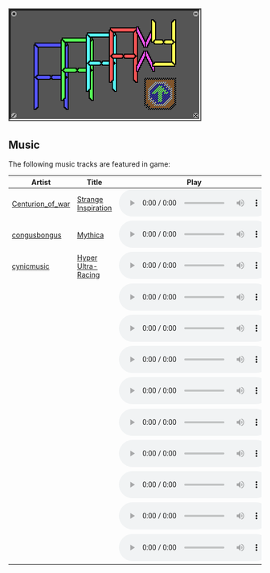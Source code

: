 ## ![AAAAXY](logo.png)

## Music

The following music tracks are featured in game:

| Artist                                                             | Title                                                                      | Play                                                                                                                                                                                                                         |
| ------------------------------------------------------------------ | -------------------------------------------------------------------------- | ---------------------------------------------------------------------------------------------------------------------------------------------------------------------------------------------------------------------------- |
| [Centurion\_of\_war](https://opengameart.org/users/centurionofwar) | [Strange Inspiration](https://opengameart.org/content/strange-inspiration) | <audio controls><source type="audio/ogg" src="https://raw.githubusercontent.com/divVerent/aaaaxy/main/third_party/centurionofwar_strange_inspiration/assets/music/strange_inspiraton.ogg"></audio>                           |
| [congusbongus](https://opengameart.org/content/mythica)            | [Mythica](https://opengameart.org/content/mythica)                         | <audio controls><source type="audio/ogg" src="https://raw.githubusercontent.com/divVerent/aaaaxy/main/third_party/congusbongus_mythica/assets/music/mythica.ogg"></audio>                                                    |
| [cynicmusic](http://cynicmusic.com)                                | [Hyper Ultra-Racing](https://opengameart.org/content/hyper-ultra-racing)   | <audio controls><source type="audio/ogg" src="https://raw.githubusercontent.com/divVerent/aaaaxy/main/third_party/cynicmusic_hyper_ultra_racing/assets/music/AugustUltraAmbience.ogg"></audio>                               |
|                                                                    |                                                                            | <audio controls><source type="audio/ogg" src="https://raw.githubusercontent.com/divVerent/aaaaxy/main/third_party/emma_ma_at_the_end_of_hope/assets/music/at_the_end_of_hope.ogg"></audio>                                   |
|                                                                    |                                                                            | <audio controls><source type="audio/ogg" src="https://raw.githubusercontent.com/divVerent/aaaaxy/main/third_party/joth_next_to_you/assets/music/Next%20to%20You.ogg"></audio>                                                |
|                                                                    |                                                                            | <audio controls><source type="audio/ogg" src="https://raw.githubusercontent.com/divVerent/aaaaxy/main/third_party/nene_boss_battle_3_alternate/assets/music/boss_battle_3_alternate.ogg"></audio>                            |
|                                                                    |                                                                            | <audio controls><source type="audio/ogg" src="https://raw.githubusercontent.com/divVerent/aaaaxy/main/third_party/nene_leap/assets/music/leap.ogg"></audio>                                                                  |
|                                                                    |                                                                            | <audio controls><source type="audio/ogg" src="https://raw.githubusercontent.com/divVerent/aaaaxy/main/third_party/nene_theme_song_8_bit/assets/music/Theme%20Song%208-bit%20V1.ogg"></audio>                                 |
|                                                                    |                                                                            | <audio controls><source type="audio/ogg" src="https://raw.githubusercontent.com/divVerent/aaaaxy/main/third_party/peakmusic_retro_chiptune_action/assets/music/retro_chiptune_1.ogg"></audio>                                |
|                                                                    |                                                                            | <audio controls><source type="audio/ogg" src="https://raw.githubusercontent.com/divVerent/aaaaxy/main/third_party/subspaceaudio_5_chiptunes_action/assets/music/Juhani Junkala [Retro Game Music Pack] Ending.ogg"></audio>  |
|                                                                    |                                                                            | <audio controls><source type="audio/ogg" src="https://raw.githubusercontent.com/divVerent/aaaaxy/main/third_party/subspaceaudio_5_chiptunes_action/assets/music/Juhani Junkala [Retro Game Music Pack] Level 3.ogg"></audio> |
|                                                                    |                                                                            | <audio controls><source type="audio/ogg" src="https://raw.githubusercontent.com/divVerent/aaaaxy/main/third_party/yd_pressure/assets/music/Pressure.ogg"></audio>                                                            |
